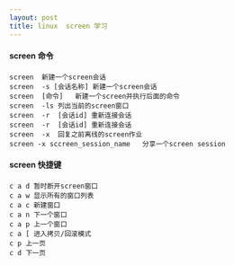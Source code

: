 ```yaml
---
layout: post
title: linux  screen 学习
---
```



#### screen 命令
`screen  新建一个screen会话` <br>
`screen  -s [会话名称] 新建一个screen会话` <br>
`screen  [命令]   新建一个screen并执行后面的命令`<br>
`screen  -ls 列出当前的screen窗口` <br>
`screen  -r  [会话id] 重新连接会话` <br>
`screen  -r  [会话id] 重新连接会话` <br>
`screen  -x  回复之前离线的screen作业` <br>
`screen -x sccreen_session_name   分享一个screen session` <br>

#### screen 快捷键

`c a d 暂时断开screen窗口 `  <br>
`c a w 显示所有的窗口列表 ` <br>
`c a c 新建窗口 ` <br>
`c a n 下一个窗口 `<br>
`c a p 上一个窗口 ` <br>
`c a [ 进入拷贝/回滚模式 ` <br>
`c p 上一页 ` <br>
`c d 下一页 ` <br>